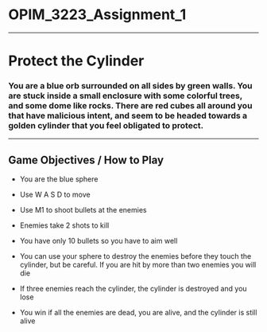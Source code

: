 # OPIM_3223_Assignment_1
 
---

# Protect the Cylinder

### You are a blue orb surrounded on all sides by green walls. You are stuck inside a small enclosure with some colorful trees, and some dome like rocks. There are red cubes all around you that have malicious intent, and seem to be headed towards a golden cylinder that you feel obligated to protect.

---

## Game Objectives / How to Play

- You are the blue sphere

- Use W A S D to move

- Use M1 to shoot bullets at the enemies

- Enemies take 2 shots to kill

- You have only 10 bullets so you have to aim well

- You can use your sphere to destroy the enemies before they touch the cylinder, but be careful. If you are hit by more than two enemies you will die

- If three enemies reach the cylinder, the cylinder is destroyed and you lose

- You win if all the enemies are dead, you are alive, and the cylinder is still alive

